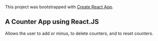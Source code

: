 This project was bootstrapped with [Create React App](https://github.com/facebook/create-react-app).

## A Counter App using React.JS

Allows the user to add or minus, to delete counters, and to reset counters.